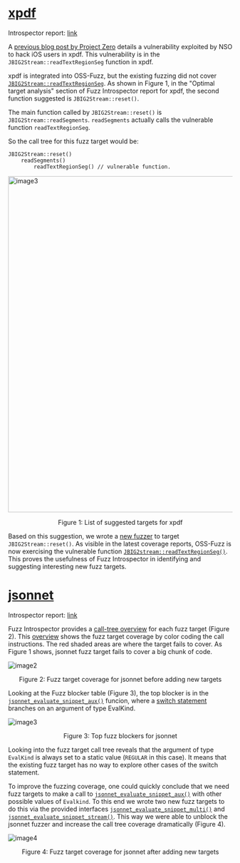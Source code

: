 # [xpdf](https://storage.googleapis.com/oss-fuzz-introspector/xpdf/inspector-report/20220321/fuzz_report.html)
Introspector report: [link](https://storage.googleapis.com/oss-fuzz-introspector/xpdf/inspector-report/20220321/fuzz_report.html)

A [previous blog post by Project Zero](https://googleprojectzero.blogspot.com/2021/12/a-deep-dive-into-nso-zero-click.html)
details a vulnerability exploited by NSO to hack iOS users in xpdf. This vulnerability is in the `JBIG2Stream::readTextRegionSeg`
function in xpdf.

xpdf is integrated into OSS-Fuzz, but the existing fuzzing did not cover [`JBIG2Stream::readTextRegionSeg`](https://storage.googleapis.com/oss-fuzz-coverage/xpdf/reports/20220331/linux/src/xpdf-4.03/xpdf/JBIG2Stream.cc.html#L1953).
As shown in Figure 1, in the "Optimal target analysis" section of Fuzz Introspector report for xpdf, the
second function suggested is `JBIG2Stream::reset()`.

The main function called by `JBIG2Stream::reset()` is `JBIG2Stream::readSegments`.
`readSegments` actually calls the vulnerable function `readTextRegionSeg`.

So the call tree for this fuzz target would be: 
```
JBIG2Stream::reset()
	readSegments()
		readTextRegionSeg() // vulnerable function.
```

<img width="754" alt="image3" src="https://user-images.githubusercontent.com/759062/165666092-1415fa68-4a9f-4b8f-afad-b18f45d67bcc.png">


<p align="center">Figure 1: List of suggested targets for xpdf</p>

Based on this suggestion, we wrote a [new fuzzer](https://github.com/google/oss-fuzz/blob/master/projects/xpdf/fuzz_JBIG2.cc) to target `JBIG2Stream::reset()`. As visible in the latest coverage reports, OSS-Fuzz is now exercising the vulnerable
function [`JBIG2stream::readTextRegionSeg()`](https://storage.googleapis.com/oss-fuzz-coverage/xpdf/reports-by-target/20220412/fuzz_JBIG2/linux/src/xpdf-4.03/xpdf/JBIG2Stream.cc.html#L1953).
This proves the usefulness of Fuzz Introspector in identifying and suggesting interesting new fuzz targets.

# [jsonnet](https://oss-fuzz-introspector.storage.googleapis.com/jsonnet/inspector-report/20220315/fuzz_report.html)

Introspector report: [link](https://oss-fuzz-introspector.storage.googleapis.com/jsonnet/inspector-report/20220315/fuzz_report.html)

Fuzz Introspector provides a [call-tree overview](https://oss-fuzz-introspector.storage.googleapis.com/jsonnet/inspector-report/20220315/fuzz_report.html#call_tree_0) for each fuzz target (Figure 2).
This [overview](https://github.com/ossf/fuzz-introspector/blob/main/doc/Glossary.md#call-tree-overview)
shows the fuzz target coverage by color coding the call instructions. The red shaded areas are where the target fails to cover.
As Figure 1 shows, jsonnet fuzz target fails to cover a big chunk of code.

![image2](https://user-images.githubusercontent.com/759062/165666474-6d631019-8cb5-42ae-8e5b-94d8c3dbbc73.png)

<p align="center">Figure 2: Fuzz target coverage for jsonnet before adding new targets</p>

Looking at the Fuzz blocker table (Figure 3), the top blocker is in  the [`jsonnet_evaluate_snippet_aux()`](https://storage.googleapis.com/oss-fuzz-coverage/jsonnet/reports/20220314/linux/src/jsonnet/core/libjsonnet.cpp.html#L482) funcion,
where a [switch statement](https://storage.googleapis.com/oss-fuzz-coverage/jsonnet/reports/20220314/linux/src/jsonnet/core/libjsonnet.cpp.html#L501) branches on an argument of type EvalKind. 

![image3](https://user-images.githubusercontent.com/759062/165666690-b8ad408a-3da2-4a82-bb36-703d499a36fe.png)


<p align="center">Figure 3: Top fuzz blockers for jsonnet</p>

Looking into the fuzz target call tree reveals that the argument of type `EvalKind`
is always set to a static value (`REGULAR` in this case).
It means that the existing fuzz target has no way to explore other cases of the switch statement. 

To improve the fuzzing coverage, one could quickly conclude that we need fuzz targets to
make a call to [`jsonnet_evaluate_snippet_aux()`](https://storage.googleapis.com/oss-fuzz-coverage/jsonnet/reports/20220314/linux/src/jsonnet/core/libjsonnet.cpp.html#L482)
with other possible values of `Evalkind`. To this end we wrote two new fuzz targets to do
this via the provided interfaces
[`jsonnet_evaluate_snippet_multi()`](https://storage.googleapis.com/oss-fuzz-coverage/jsonnet/reports/20220314/linux/src/jsonnet/core/libjsonnet.cpp.html#L669)
and  [`jsonnet_evaluate_snippet_stream()`](https://storage.googleapis.com/oss-fuzz-coverage/jsonnet/reports/20220314/linux/src/jsonnet/core/libjsonnet.cpp.html#L678). 
This way we were able to unblock the jsonnet fuzzer and increase the call tree coverage dramatically (Figure 4). 

![image4](https://user-images.githubusercontent.com/759062/165666703-c9ab3fde-4629-49db-bd2b-f2d6e4fc8b03.png)

<p align="center">Figure 4: Fuzz target coverage for jsonnet after adding new targets</p>
